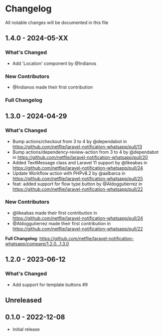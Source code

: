 # Changelog

All notable changes will be documented in this file

## 1.4.0 - 2024-05-XX

### What's Changed

* Add 'Location' component by @Indianos

### New Contributors

* @Indianos made their first contribution

### Full Changelog

## 1.3.0 - 2024-04-29

### What's Changed

* Bump actions/checkout from 3 to 4 by @dependabot in https://github.com/netflie/laravel-notification-whatsapp/pull/13
* Bump actions/dependency-review-action from 3 to 4 by @dependabot in https://github.com/netflie/laravel-notification-whatsapp/pull/20
* Added TextMessage class and Laravel 11 support by @likeabas in https://github.com/netflie/laravel-notification-whatsapp/pull/24
* Update Workflow action with PHPv8.2 by @aalbarca in https://github.com/netflie/laravel-notification-whatsapp/pull/25
* feat: added support for flow type button by @Aldoggutierrez in https://github.com/netflie/laravel-notification-whatsapp/pull/22

### New Contributors

* @likeabas made their first contribution in https://github.com/netflie/laravel-notification-whatsapp/pull/24
* @Aldoggutierrez made their first contribution in https://github.com/netflie/laravel-notification-whatsapp/pull/22

**Full Changelog**: https://github.com/netflie/laravel-notification-whatsapp/compare/1.2.0...1.3.0

## 1.2.0 - 2023-06-12

### What's Changed

- Add support for template buttons #9

## Unreleased

## 0.1.0 - 2022-12-08

- Initial release
